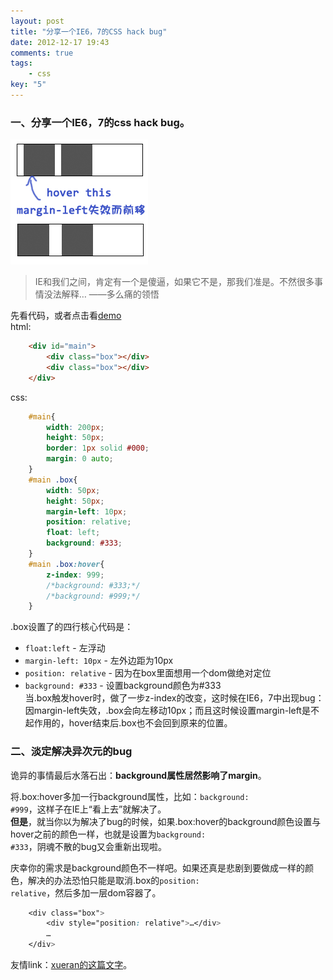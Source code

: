 ```yaml
---
layout: post
title: "分享一个IE6，7的CSS hack bug"
date: 2012-12-17 19:43
comments: true
tags: 
	- css
key: "5"
---
```


### 一、分享一个IE6，7的css hack bug。    
![css hack](/assets/blogImg/css_hack.jpg)   
> IE和我们之间，肯定有一个是傻逼，如果它不是，那我们准是。不然很多事情没法解释…  ——多么痛的领悟 


先看代码，或者点击看[demo](/assets/demo/hack_demo.html)         
html:     
```html
	<div id="main">
		<div class="box"></div>
		<div class="box"></div>
	</div> 
```
css:     
```css    
	#main{
		width: 200px;
		height: 50px;
		border: 1px solid #000;
		margin: 0 auto;
	}
	#main .box{
		width: 50px;
		height: 50px;
		margin-left: 10px;
		position: relative;
		float: left;
		background: #333;
	}
	#main .box:hover{
		z-index: 999;
		/*background: #333;*/
		/*background: #999;*/
	}
```
.box设置了的四行核心代码是：          
* <code>float:left</code> - 左浮动         
* <code>margin-left: 10px</code> - 左外边距为10px            
* <code>position: relative</code> - 因为在box里面想用一个dom做绝对定位            
* <code>background: #333</code> - 设置background颜色为#333         
当.box触发hover时，做了一步z-index的改变，这时候在IE6，7中出现bug：因margin-left失效，.box会向左移动10px；而且这时候设置margin-left是不起作用的，hover结束后.box也不会回到原来的位置。

### 二、淡定解决异次元的bug

诡异的事情最后水落石出：**background属性居然影响了margin**。

将.box:hover多加一行background属性，比如：<code>background: #999</code>，这样子在IE上“看上去”就解决了。    
**但是**，就当你以为解决了bug的时候，如果.box:hover的background颜色设置与hover之前的颜色一样，也就是设置为<code>background: #333</code>，阴魂不散的bug又会重新出现啦。

庆幸你的需求是background颜色不一样吧。如果还真是悲剧到要做成一样的颜色，解决的办法恐怕只能是取消.box的<code>position: relative</code>，然后多加一层dom容器了。
```css
	<div class="box">
		<div style="position: relative">…</div>
		…
	</div>
```

友情link：[xueran的这篇文字](http://xueran.github.com/blog/2012/12/17/csstest-jiugongge/)。